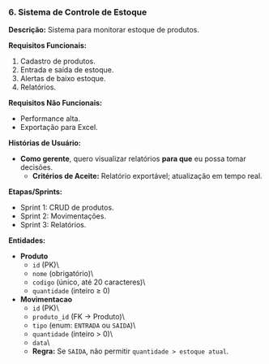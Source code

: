 ### 6. Sistema de Controle de Estoque
**Descrição:** Sistema para monitorar estoque de produtos.

**Requisitos Funcionais:**
1. Cadastro de produtos.
2. Entrada e saída de estoque.
3. Alertas de baixo estoque.
4. Relatórios.

**Requisitos Não Funcionais:**
- Performance alta.
- Exportação para Excel.

**Histórias de Usuário:**
- **Como gerente**, quero visualizar relatórios **para que** eu possa tomar decisões.
  - **Critérios de Aceite:** Relatório exportável; atualização em tempo real.

**Etapas/Sprints:**
- Sprint 1: CRUD de produtos.
- Sprint 2: Movimentações.
- Sprint 3: Relatórios.

**Entidades:**

-   **Produto**
    -   `id` (PK)\
    -   `nome` (obrigatório)\
    -   `codigo` (único, até 20 caracteres)\
    -   `quantidade` (inteiro ≥ 0)
-   **Movimentacao**
    -   `id` (PK)\
    -   `produto_id` (FK → Produto)\
    -   `tipo` (enum: `ENTRADA` ou `SAIDA`)\
    -   `quantidade` (inteiro \> 0)\
    -   `data`\
    -   **Regra:** Se `SAIDA`, não permitir
        `quantidade > estoque atual`.
